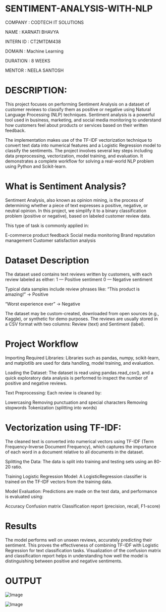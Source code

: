 # SENTIMENT-ANALYSIS-WITH-NLP
COMPANY : CODTECH IT SOLUTIONS

NAME : KARNATI BHAVYA

INTERN ID : CT2MTDM438

DOMAIN : Machine Learning

DURATION : 8 WEEKS

MENTOR : NEELA SANTOSH

# DESCRIPTION:
This project focuses on performing Sentiment Analysis on a dataset of customer reviews to classify them as positive or negative using Natural Language Processing (NLP) techniques. Sentiment analysis is a powerful tool used in business, marketing, and social media monitoring to understand how customers feel about products or services based on their written feedback.

The implementation makes use of the TF-IDF vectorization technique to convert text data into numerical features and a Logistic Regression model to classify the sentiments. The project involves several key steps including data preprocessing, vectorization, model training, and evaluation. It demonstrates a complete workflow for solving a real-world NLP problem using Python and Scikit-learn.

# What is Sentiment Analysis?
Sentiment Analysis, also known as opinion mining, is the process of determining whether a piece of text expresses a positive, negative, or neutral opinion. In this project, we simplify it to a binary classification problem (positive or negative), based on labeled customer review data.

This type of task is commonly applied in:

E-commerce product feedback
Social media monitoring
Brand reputation management
Customer satisfaction analysis

# Dataset Description
The dataset used contains text reviews written by customers, with each review labeled as either:
1 — Positive sentiment
0 — Negative sentiment

Typical data samples include review phrases like:
“This product is amazing!” → Positive

“Worst experience ever” → Negative

The dataset may be custom-created, downloaded from open sources (e.g., Kaggle), or synthetic for demo purposes. The reviews are usually stored in a CSV format with two columns: Review (text) and Sentiment (label).

# Project Workflow
Importing Required Libraries:
Libraries such as pandas, numpy, scikit-learn, and matplotlib are used for data handling, model training, and evaluation.

Loading the Dataset:
The dataset is read using pandas.read_csv(), and a quick exploratory data analysis is performed to inspect the number of positive and negative reviews.

Text Preprocessing:
Each review is cleaned by:

Lowercasing
Removing punctuation and special characters
Removing stopwords
Tokenization (splitting into words)

# Vectorization using TF-IDF:
The cleaned text is converted into numerical vectors using TF-IDF (Term Frequency-Inverse Document Frequency), which captures the importance of each word in a document relative to all documents in the dataset.

Splitting the Data:
The data is split into training and testing sets using an 80-20 ratio.

Training Logistic Regression Model:
A LogisticRegression classifier is trained on the TF-IDF vectors from the training data.

Model Evaluation:
Predictions are made on the test data, and performance is evaluated using:

Accuracy
Confusion matrix
Classification report (precision, recall, F1-score)

# Results

The model performs well on unseen reviews, accurately predicting their sentiment. This proves the effectiveness of combining TF-IDF with Logistic Regression for text classification tasks.
Visualization of the confusion matrix and classification report helps in understanding how well the model is distinguishing between positive and negative sentiments.

# OUTPUT
![Image](https://github.com/user-attachments/assets/7d17305c-44a5-4bf6-b732-34a24657f50a)

![Image](https://github.com/user-attachments/assets/7c847f0d-6de0-45d6-9d27-a48ea049346d)
